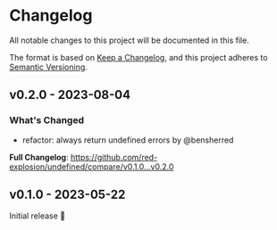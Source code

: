 # Changelog

All notable changes to this project will be documented in this file.

The format is based on [Keep a Changelog](https://keepachangelog.com/en/1.0.0/),
and this project adheres to [Semantic Versioning](https://semver.org/spec/v2.0.0.html).

## v0.2.0 - 2023-08-04

### What's Changed

- refactor: always return undefined errors by @bensherred

**Full Changelog**: https://github.com/red-explosion/undefined/compare/v0.1.0...v0.2.0

## v0.1.0 - 2023-05-22

Initial release 🎉
